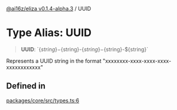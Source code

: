 [@ai16z/eliza v0.1.4-alpha.3](../index.md) / UUID

# Type Alias: UUID

> **UUID**: \`$\{string\}-$\{string\}-$\{string\}-$\{string\}-$\{string\}\`

Represents a UUID string in the format "xxxxxxxx-xxxx-xxxx-xxxx-xxxxxxxxxxxx"

## Defined in

[packages/core/src/types.ts:6](https://github.com/ceasar28/starkBuddy/blob/main/starkBuddy_Agent1/packages/core/src/types.ts#L6)
